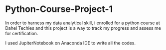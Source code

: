 # Python-Course-Project-1
In order to harness my data analytical skill, i enrolled for a python course at Dahel Techies and this project is a way to track my progress and assess me for certification.

I used JupiterNotebook on Anaconda IDE to write all the codes.

